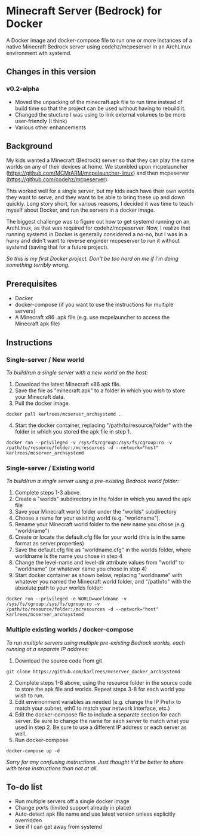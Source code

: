 # Minecraft Server (Bedrock) for Docker

A Docker image and docker-compose file to run one or more instances of a native Minecraft Bedrock server using codehz/mcpeserver in an ArchLinux environment wth systemd.


## Changes in this version

### v0.2-alpha
- Moved the unpacking of the minecraft.apk file to run time instead of build time so that the project can be used without having to rebuild it.
- Changed the stucture I was using to link external volumes to be more user-friendly (I think)
- Various other enhancements

## Background

My kids wanted a Minecraft (Bedrock) server so that they can play the same worlds on any of their devices at home.  We stumbled upon mcpelauncher (https://github.com/MCMrARM/mcpelauncher-linux) and then mcpeserver (https://github.com/codehz/mcpeserver).

This worked well for a single server, but my kids each have their own worlds they want to serve, and they want to be able to bring these up and down quickly.  Long story short, for various reasons, I decided it was time to teach myself about Docker, and run the servers in a docker image.

The biggest challenge was to figure out how to get systemd running on an ArchLinux, as that was required for codehz/mcpeserver.  Now, I realize that running systemd in Docker is generally considered a no-no, but I was in a hurry and didn't want to reverse engineer mcpeserver to run it without systemd (saving that for a future project).

*So this is my first Docker project.  Don't be too hard on me if I'm doing something terribly wrong.*


## Prerequisites

- Docker
- docker-compose (if you want to use the instructions for  multiple servers)
- A Minecraft x86 .apk file (e.g. use mcpelauncher to access the Minecraft apk file)

## Instructions

### Single-server / New world

*To build/run a single server with a new world on the host:*

1. Download the latest Minecraft x86 apk file.
2. Save the file as "minecraft.apk" to a folder in which you wish to store your Minecraft data.
3. Pull the docker image.

```
docker pull karlrees/mcserver_archsystemd .
```

4. Start the docker container, replacing "/path/to/resource/folder" with the folder in which you stored the apk file in step 1. 

```
docker run --privileged -v /sys/fs/cgroup:/sys/fs/cgroup:ro -v /path/to/resource/folder:/mcresources -d --network="host" karlrees/mcserver_archsystemd
```

### Single-server / Existing world

*To build/run a single server using a pre-existing Bedrock world folder:*

1. Complete steps 1-3 above.
2. Create a "worlds" subdirectory in the folder in which you saved the apk file
3. Save your Minecraft world folder under the "worlds" subdirectory
4. Choose a name for your existing world (e.g. "worldname").
5. Rename your Minecraft world folder to the new name you chose (e.g. "worldname")
6. Create or locate the default.cfg file for your world (this is in the same format as server.properties)
7. Save the default.cfg file as "worldname.cfg" in the worlds folder, where worldname is the name you chose in step 4
8. Change the level-name and level-dir attribute values from "world" to "worldname" (or whatever name you chose in step 4)
9. Start docker container as shown below, replacing "worldname" with whatever you named the Minecraft world folder, and "/path/to" with the absolute path to your worlds folder:

```
docker run --privileged -e WORLD=worldname -v /sys/fs/cgroup:/sys/fs/cgroup:ro -v /path/to/resource/folder:/mcresources -d --network="host" karlrees/mcserver_archsystemd
```

### Multiple existing worlds / docker-compose

*To run multiple servers using multiple pre-existing Bedrock worlds, each running at a separate IP address:*

1. Download the source code from git

```
git clone https://github.com/karlrees/mcserver_docker_archsystemd
```

2. Complete steps 1-8 above, using the resource folder in the source code to store the apk file and worlds.  Repeat steps 3-8 for each world you wish to run.
3. Edit envirnonment variables as needed (e.g. change the IP Prefix to match your subnet, eth0 to match your network interface, etc.)
4. Edit the docker-compose file to include a separate section for each server.  Be sure to change the name for each server to match what you used in step 2.  Be sure to use a different IP address or each server as well.
5. Run docker-compose

```
docker-compose up -d
```


*Sorry for any confusing instructions.  Just thought it'd be better to share with terse instructions than not at all.*

## To-do list

- Run multiple servers off a single docker image
- Change ports (limited support already in place)
- Auto-detect apk file name and use latest version unless explicitly overridden
- See if I can get away from systemd
